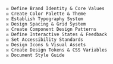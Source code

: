      ☒ Define Brand Identity & Core Values 
     ☒ Create Color Palette & Theme
     ☒ Establish Typography System
     ☒ Design Spacing & Grid System
     ☒ Create Component Design Patterns
     ☒ Define Interactive States & Feedback
     ☒ Set Accessibility Standards
     ☒ Design Icons & Visual Assets
     ☒ Create Design Tokens & CSS Variables
     ☒ Document Style Guide